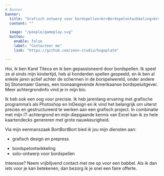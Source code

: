 ```yaml
---
# Banner
banner:
  title: "Grafisch ontwerp voor bordspellen<br>Bordspelontwikkeling<br>Solo-ontwerp"
  content: ""

  image: "/people/gameplay.svg"
  button:
    enable: false
    label: "Contacteer me"
    link: "https://github.com/zeon-studio/hugoplate"

---
```


Hoi, ik ben Karel Titeca en ik ben gepassioneerd door bordspellen. Ik speel ze al sinds mijn kindertijd, heb al honderden spellen gespeeld, en ik ben al enkele jaren actief achter de schermen in de borspelwereld, onder andere bij Stonemaier Games, een toonaangevende Amerikaanse bordspeluitgever. Meer achtergrondinfo vind je in mijn bio.

Ik heb ook een oog voor precisie. Ik heb jarenlang ervaring met grafische programma’s als Photoshop en InDesign en ik vind het belangrijk om uiterst precies en gestructureerd te werken aan een grafisch project. In combinatie met mijn IT-achtergrond en mijn diepgaande kennis van Excel kan ik zo hele kaartendecks genereren met grote nauwkeurigheid.

Via mijn eenmanszaak BortBortBort bied ik jou mijn diensten aan:

* grafisch design en prepress
- bordspelontwikkeling
- solo-ontwerp voor bordspellen

Interesse? Neem vrijblijvend contact met me op voor een babbel. Als ik dan iets voor je kan betekenen, dan bezorg ik je snel een faire offerte.
